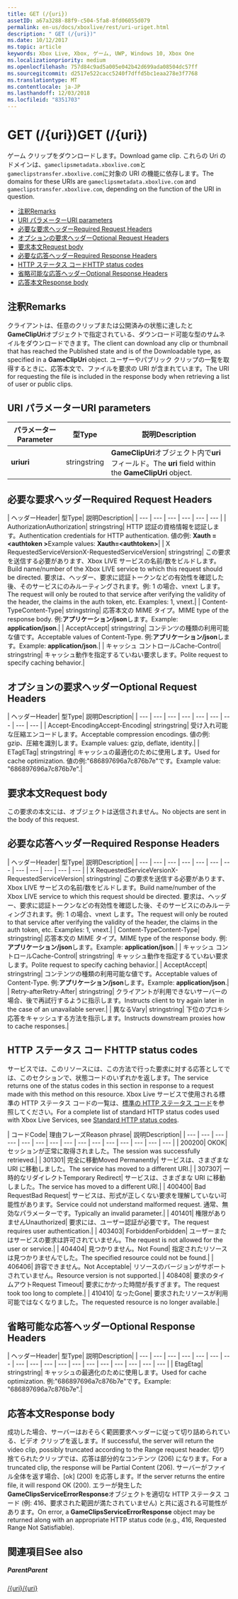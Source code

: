 ```yaml
---
title: GET (/{uri})
assetID: a67a3288-88f9-c504-5fa8-8fd06055d079
permalink: en-us/docs/xboxlive/rest/uri-uriget.html
description: " GET (/{uri})"
ms.date: 10/12/2017
ms.topic: article
keywords: Xbox Live, Xbox, ゲーム, UWP, Windows 10, Xbox One
ms.localizationpriority: medium
ms.openlocfilehash: 757d84c9ad5a005e042b42d699ada08504dc57ff
ms.sourcegitcommit: d2517e522cacc5240f7dffd5bc1eaa278e3f7768
ms.translationtype: MT
ms.contentlocale: ja-JP
ms.lasthandoff: 12/03/2018
ms.locfileid: "8351703"
---
```

# <a name="get-uri"></a><span data-ttu-id="77b13-104">GET (/{uri})</span><span class="sxs-lookup"><span data-stu-id="77b13-104">GET (/{uri})</span></span>
<span data-ttu-id="77b13-105">ゲーム クリップをダウンロードします。</span><span class="sxs-lookup"><span data-stu-id="77b13-105">Download game clip.</span></span> <span data-ttu-id="77b13-106">これらの Uri のドメインは、`gameclipsmetadata.xboxlive.com`と`gameclipstransfer.xboxlive.com`に対象の URI の機能に依存します。</span><span class="sxs-lookup"><span data-stu-id="77b13-106">The domains for these URIs are `gameclipsmetadata.xboxlive.com` and `gameclipstransfer.xboxlive.com`, depending on the function of the URI in question.</span></span>
 
  * [<span data-ttu-id="77b13-107">注釈</span><span class="sxs-lookup"><span data-stu-id="77b13-107">Remarks</span></span>](#ID4EX)
  * [<span data-ttu-id="77b13-108">URI パラメーター</span><span class="sxs-lookup"><span data-stu-id="77b13-108">URI parameters</span></span>](#ID4EDB)
  * [<span data-ttu-id="77b13-109">必要な要求ヘッダー</span><span class="sxs-lookup"><span data-stu-id="77b13-109">Required Request Headers</span></span>](#ID4EEC)
  * [<span data-ttu-id="77b13-110">オプションの要求ヘッダー</span><span class="sxs-lookup"><span data-stu-id="77b13-110">Optional Request Headers</span></span>](#ID4EQE)
  * [<span data-ttu-id="77b13-111">要求本文</span><span class="sxs-lookup"><span data-stu-id="77b13-111">Request body</span></span>](#ID4EZF)
  * [<span data-ttu-id="77b13-112">必要な応答ヘッダー</span><span class="sxs-lookup"><span data-stu-id="77b13-112">Required Response Headers</span></span>](#ID4EEG)
  * [<span data-ttu-id="77b13-113">HTTP ステータス コード</span><span class="sxs-lookup"><span data-stu-id="77b13-113">HTTP status codes</span></span>](#ID4EYAAC)
  * [<span data-ttu-id="77b13-114">省略可能な応答ヘッダー</span><span class="sxs-lookup"><span data-stu-id="77b13-114">Optional Response Headers</span></span>](#ID4EOFAC)
  * [<span data-ttu-id="77b13-115">応答本文</span><span class="sxs-lookup"><span data-stu-id="77b13-115">Response body</span></span>](#ID4EOGAC)
 
<a id="ID4EX"></a>

 
## <a name="remarks"></a><span data-ttu-id="77b13-116">注釈</span><span class="sxs-lookup"><span data-stu-id="77b13-116">Remarks</span></span>
 
<span data-ttu-id="77b13-117">クライアントは、任意のクリップまたは公開済みの状態に達したと**GameClipUri**オブジェクトで指定されている、ダウンロード可能な型のサムネイルをダウンロードできます。</span><span class="sxs-lookup"><span data-stu-id="77b13-117">The client can download any clip or thumbnail that has reached the Published state and is of the Downloadable type, as specified in a **GameClipUri** object.</span></span> <span data-ttu-id="77b13-118">ユーザーやパブリック クリップの一覧を取得するときに、応答本文で、ファイルを要求の URI が含まれています。</span><span class="sxs-lookup"><span data-stu-id="77b13-118">The URI for requesting the file is included in the response body when retrieving a list of user or public clips.</span></span>
  
<a id="ID4EDB"></a>

 
## <a name="uri-parameters"></a><span data-ttu-id="77b13-119">URI パラメーター</span><span class="sxs-lookup"><span data-stu-id="77b13-119">URI parameters</span></span>
 
| <span data-ttu-id="77b13-120">パラメーター</span><span class="sxs-lookup"><span data-stu-id="77b13-120">Parameter</span></span>| <span data-ttu-id="77b13-121">型</span><span class="sxs-lookup"><span data-stu-id="77b13-121">Type</span></span>| <span data-ttu-id="77b13-122">説明</span><span class="sxs-lookup"><span data-stu-id="77b13-122">Description</span></span>| 
| --- | --- | --- | 
| <b><span data-ttu-id="77b13-123">uri</span><span class="sxs-lookup"><span data-stu-id="77b13-123">uri</span></span></b>| <span data-ttu-id="77b13-124">string</span><span class="sxs-lookup"><span data-stu-id="77b13-124">string</span></span>| <span data-ttu-id="77b13-125"><b>GameClipUri</b>オブジェクト内で<b>uri</b>フィールド。</span><span class="sxs-lookup"><span data-stu-id="77b13-125">The <b>uri</b> field within the <b>GameClipUri</b> object.</span></span>| 
  
<a id="ID4EEC"></a>

 
## <a name="required-request-headers"></a><span data-ttu-id="77b13-126">必要な要求ヘッダー</span><span class="sxs-lookup"><span data-stu-id="77b13-126">Required Request Headers</span></span>
 
| <span data-ttu-id="77b13-127">ヘッダー</span><span class="sxs-lookup"><span data-stu-id="77b13-127">Header</span></span>| <span data-ttu-id="77b13-128">型</span><span class="sxs-lookup"><span data-stu-id="77b13-128">Type</span></span>| <span data-ttu-id="77b13-129">説明</span><span class="sxs-lookup"><span data-stu-id="77b13-129">Description</span></span>| 
| --- | --- | --- | --- | --- | --- | 
| <span data-ttu-id="77b13-130">Authorization</span><span class="sxs-lookup"><span data-stu-id="77b13-130">Authorization</span></span>| <span data-ttu-id="77b13-131">string</span><span class="sxs-lookup"><span data-stu-id="77b13-131">string</span></span>| <span data-ttu-id="77b13-132">HTTP 認証の資格情報を認証します。</span><span class="sxs-lookup"><span data-stu-id="77b13-132">Authentication credentials for HTTP authentication.</span></span> <span data-ttu-id="77b13-133">値の例: <b>Xauth =&lt;authtoken ></b></span><span class="sxs-lookup"><span data-stu-id="77b13-133">Example values: <b>Xauth=&lt;authtoken></b></span></span>| 
| <span data-ttu-id="77b13-134">X RequestedServiceVersion</span><span class="sxs-lookup"><span data-stu-id="77b13-134">X-RequestedServiceVersion</span></span>| <span data-ttu-id="77b13-135">string</span><span class="sxs-lookup"><span data-stu-id="77b13-135">string</span></span>| <span data-ttu-id="77b13-136">この要求を送信する必要があります、Xbox LIVE サービスの名前/数をビルドします。</span><span class="sxs-lookup"><span data-stu-id="77b13-136">Build name/number of the Xbox LIVE service to which this request should be directed.</span></span> <span data-ttu-id="77b13-137">要求は、ヘッダー、要求に認証トークンなどの有効性を確認した後、そのサービスにのみルーティングされます。例: 1 の場合、vnext します。</span><span class="sxs-lookup"><span data-stu-id="77b13-137">The request will only be routed to that service after verifying the validity of the header, the claims in the auth token, etc. Examples: 1, vnext.</span></span>| 
| <span data-ttu-id="77b13-138">Content-Type</span><span class="sxs-lookup"><span data-stu-id="77b13-138">Content-Type</span></span>| <span data-ttu-id="77b13-139">string</span><span class="sxs-lookup"><span data-stu-id="77b13-139">string</span></span>| <span data-ttu-id="77b13-140">応答本文の MIME タイプ。</span><span class="sxs-lookup"><span data-stu-id="77b13-140">MIME type of the response body.</span></span> <span data-ttu-id="77b13-141">例:<b>アプリケーション/json</b>します。</span><span class="sxs-lookup"><span data-stu-id="77b13-141">Example: <b>application/json</b>.</span></span>| 
| <span data-ttu-id="77b13-142">Accept</span><span class="sxs-lookup"><span data-stu-id="77b13-142">Accept</span></span>| <span data-ttu-id="77b13-143">string</span><span class="sxs-lookup"><span data-stu-id="77b13-143">string</span></span>| <span data-ttu-id="77b13-144">コンテンツの種類の利用可能な値です。</span><span class="sxs-lookup"><span data-stu-id="77b13-144">Acceptable values of Content-Type.</span></span> <span data-ttu-id="77b13-145">例:<b>アプリケーション/json</b>します。</span><span class="sxs-lookup"><span data-stu-id="77b13-145">Example: <b>application/json</b>.</span></span>| 
| <span data-ttu-id="77b13-146">キャッシュ コントロール</span><span class="sxs-lookup"><span data-stu-id="77b13-146">Cache-Control</span></span>| <span data-ttu-id="77b13-147">string</span><span class="sxs-lookup"><span data-stu-id="77b13-147">string</span></span>| <span data-ttu-id="77b13-148">キャッシュ動作を指定するていねい要求します。</span><span class="sxs-lookup"><span data-stu-id="77b13-148">Polite request to specify caching behavior.</span></span>| 
  
<a id="ID4EQE"></a>

 
## <a name="optional-request-headers"></a><span data-ttu-id="77b13-149">オプションの要求ヘッダー</span><span class="sxs-lookup"><span data-stu-id="77b13-149">Optional Request Headers</span></span>
 
| <span data-ttu-id="77b13-150">ヘッダー</span><span class="sxs-lookup"><span data-stu-id="77b13-150">Header</span></span>| <span data-ttu-id="77b13-151">型</span><span class="sxs-lookup"><span data-stu-id="77b13-151">Type</span></span>| <span data-ttu-id="77b13-152">説明</span><span class="sxs-lookup"><span data-stu-id="77b13-152">Description</span></span>| 
| --- | --- | --- | --- | --- | --- | --- | --- | --- | 
| <span data-ttu-id="77b13-153">Accept-Encoding</span><span class="sxs-lookup"><span data-stu-id="77b13-153">Accept-Encoding</span></span>| <span data-ttu-id="77b13-154">string</span><span class="sxs-lookup"><span data-stu-id="77b13-154">string</span></span>| <span data-ttu-id="77b13-155">受け入れ可能な圧縮エンコードします。</span><span class="sxs-lookup"><span data-stu-id="77b13-155">Acceptable compression encodings.</span></span> <span data-ttu-id="77b13-156">値の例: gzip、圧縮を識別します。</span><span class="sxs-lookup"><span data-stu-id="77b13-156">Example values: gzip, deflate, identity.</span></span>| 
| <span data-ttu-id="77b13-157">ETag</span><span class="sxs-lookup"><span data-stu-id="77b13-157">ETag</span></span>| <span data-ttu-id="77b13-158">string</span><span class="sxs-lookup"><span data-stu-id="77b13-158">string</span></span>| <span data-ttu-id="77b13-159">キャッシュの最適化のために使用します。</span><span class="sxs-lookup"><span data-stu-id="77b13-159">Used for cache optimization.</span></span> <span data-ttu-id="77b13-160">値の例:"686897696a7c876b7e"です。</span><span class="sxs-lookup"><span data-stu-id="77b13-160">Example value: "686897696a7c876b7e".</span></span>| 
  
<a id="ID4EZF"></a>

 
## <a name="request-body"></a><span data-ttu-id="77b13-161">要求本文</span><span class="sxs-lookup"><span data-stu-id="77b13-161">Request body</span></span>
 
<span data-ttu-id="77b13-162">この要求の本文には、オブジェクトは送信されません。</span><span class="sxs-lookup"><span data-stu-id="77b13-162">No objects are sent in the body of this request.</span></span>
  
<a id="ID4EEG"></a>

 
## <a name="required-response-headers"></a><span data-ttu-id="77b13-163">必要な応答ヘッダー</span><span class="sxs-lookup"><span data-stu-id="77b13-163">Required Response Headers</span></span>
 
| <span data-ttu-id="77b13-164">ヘッダー</span><span class="sxs-lookup"><span data-stu-id="77b13-164">Header</span></span>| <span data-ttu-id="77b13-165">型</span><span class="sxs-lookup"><span data-stu-id="77b13-165">Type</span></span>| <span data-ttu-id="77b13-166">説明</span><span class="sxs-lookup"><span data-stu-id="77b13-166">Description</span></span>| 
| --- | --- | --- | --- | --- | --- | --- | --- | --- | --- | --- | --- | 
| <span data-ttu-id="77b13-167">X RequestedServiceVersion</span><span class="sxs-lookup"><span data-stu-id="77b13-167">X-RequestedServiceVersion</span></span>| <span data-ttu-id="77b13-168">string</span><span class="sxs-lookup"><span data-stu-id="77b13-168">string</span></span>| <span data-ttu-id="77b13-169">この要求を送信する必要があります、Xbox LIVE サービスの名前/数をビルドします。</span><span class="sxs-lookup"><span data-stu-id="77b13-169">Build name/number of the Xbox LIVE service to which this request should be directed.</span></span> <span data-ttu-id="77b13-170">要求は、ヘッダー、要求に認証トークンなどの有効性を確認した後、そのサービスにのみルーティングされます。例: 1 の場合、vnext します。</span><span class="sxs-lookup"><span data-stu-id="77b13-170">The request will only be routed to that service after verifying the validity of the header, the claims in the auth token, etc. Examples: 1, vnext.</span></span>| 
| <span data-ttu-id="77b13-171">Content-Type</span><span class="sxs-lookup"><span data-stu-id="77b13-171">Content-Type</span></span>| <span data-ttu-id="77b13-172">string</span><span class="sxs-lookup"><span data-stu-id="77b13-172">string</span></span>| <span data-ttu-id="77b13-173">応答本文の MIME タイプ。</span><span class="sxs-lookup"><span data-stu-id="77b13-173">MIME type of the response body.</span></span> <span data-ttu-id="77b13-174">例:<b>アプリケーション/json</b>します。</span><span class="sxs-lookup"><span data-stu-id="77b13-174">Example: <b>application/json</b>.</span></span>| 
| <span data-ttu-id="77b13-175">キャッシュ コントロール</span><span class="sxs-lookup"><span data-stu-id="77b13-175">Cache-Control</span></span>| <span data-ttu-id="77b13-176">string</span><span class="sxs-lookup"><span data-stu-id="77b13-176">string</span></span>| <span data-ttu-id="77b13-177">キャッシュ動作を指定するていねい要求します。</span><span class="sxs-lookup"><span data-stu-id="77b13-177">Polite request to specify caching behavior.</span></span>| 
| <span data-ttu-id="77b13-178">Accept</span><span class="sxs-lookup"><span data-stu-id="77b13-178">Accept</span></span>| <span data-ttu-id="77b13-179">string</span><span class="sxs-lookup"><span data-stu-id="77b13-179">string</span></span>| <span data-ttu-id="77b13-180">コンテンツの種類の利用可能な値です。</span><span class="sxs-lookup"><span data-stu-id="77b13-180">Acceptable values of Content-Type.</span></span> <span data-ttu-id="77b13-181">例:<b>アプリケーション/json</b>します。</span><span class="sxs-lookup"><span data-stu-id="77b13-181">Example: <b>application/json</b>.</span></span>| 
| <span data-ttu-id="77b13-182">Retry-after</span><span class="sxs-lookup"><span data-stu-id="77b13-182">Retry-After</span></span>| <span data-ttu-id="77b13-183">string</span><span class="sxs-lookup"><span data-stu-id="77b13-183">string</span></span>| <span data-ttu-id="77b13-184">クライアントが利用できないサーバーの場合、後で再試行するように指示します。</span><span class="sxs-lookup"><span data-stu-id="77b13-184">Instructs client to try again later in the case of an unavailable server.</span></span>| 
| <span data-ttu-id="77b13-185">異なる</span><span class="sxs-lookup"><span data-stu-id="77b13-185">Vary</span></span>| <span data-ttu-id="77b13-186">string</span><span class="sxs-lookup"><span data-stu-id="77b13-186">string</span></span>| <span data-ttu-id="77b13-187">下位のプロキシ応答をキャッシュする方法を指示します。</span><span class="sxs-lookup"><span data-stu-id="77b13-187">Instructs downstream proxies how to cache responses.</span></span>| 
  
<a id="ID4EYAAC"></a>

 
## <a name="http-status-codes"></a><span data-ttu-id="77b13-188">HTTP ステータス コード</span><span class="sxs-lookup"><span data-stu-id="77b13-188">HTTP status codes</span></span>
 
<span data-ttu-id="77b13-189">サービスでは、このリソースには、この方法で行った要求に対する応答としてでは、このセクションで、状態コードのいずれかを返します。</span><span class="sxs-lookup"><span data-stu-id="77b13-189">The service returns one of the status codes in this section in response to a request made with this method on this resource.</span></span> <span data-ttu-id="77b13-190">Xbox Live サービスで使用される標準の HTTP ステータス コードの一覧は、[標準の HTTP ステータス コード](../../additional/httpstatuscodes.md)を参照してください。</span><span class="sxs-lookup"><span data-stu-id="77b13-190">For a complete list of standard HTTP status codes used with Xbox Live Services, see [Standard HTTP status codes](../../additional/httpstatuscodes.md).</span></span>
 
| <span data-ttu-id="77b13-191">コード</span><span class="sxs-lookup"><span data-stu-id="77b13-191">Code</span></span>| <span data-ttu-id="77b13-192">理由フレーズ</span><span class="sxs-lookup"><span data-stu-id="77b13-192">Reason phrase</span></span>| <span data-ttu-id="77b13-193">説明</span><span class="sxs-lookup"><span data-stu-id="77b13-193">Description</span></span>| 
| --- | --- | --- | --- | --- | --- | --- | --- | --- | --- | --- | --- | --- | --- | --- | 
| <span data-ttu-id="77b13-194">200</span><span class="sxs-lookup"><span data-stu-id="77b13-194">200</span></span>| <span data-ttu-id="77b13-195">OK</span><span class="sxs-lookup"><span data-stu-id="77b13-195">OK</span></span>| <span data-ttu-id="77b13-196">セッションが正常に取得されました。</span><span class="sxs-lookup"><span data-stu-id="77b13-196">The session was successfully retrieved.</span></span>| 
| <span data-ttu-id="77b13-197">301</span><span class="sxs-lookup"><span data-stu-id="77b13-197">301</span></span>| <span data-ttu-id="77b13-198">完全に移動</span><span class="sxs-lookup"><span data-stu-id="77b13-198">Moved Permanently</span></span>| <span data-ttu-id="77b13-199">サービスは、さまざまな URI に移動しました。</span><span class="sxs-lookup"><span data-stu-id="77b13-199">The service has moved to a different URI.</span></span>| 
| <span data-ttu-id="77b13-200">307</span><span class="sxs-lookup"><span data-stu-id="77b13-200">307</span></span>| <span data-ttu-id="77b13-201">一時的なリダイレクト</span><span class="sxs-lookup"><span data-stu-id="77b13-201">Temporary Redirect</span></span>| <span data-ttu-id="77b13-202">サービスは、さまざまな URI に移動しました。</span><span class="sxs-lookup"><span data-stu-id="77b13-202">The service has moved to a different URI.</span></span>| 
| <span data-ttu-id="77b13-203">400</span><span class="sxs-lookup"><span data-stu-id="77b13-203">400</span></span>| <span data-ttu-id="77b13-204">Bad Request</span><span class="sxs-lookup"><span data-stu-id="77b13-204">Bad Request</span></span>| <span data-ttu-id="77b13-205">サービスは、形式が正しくない要求を理解していない可能性があります。</span><span class="sxs-lookup"><span data-stu-id="77b13-205">Service could not understand malformed request.</span></span> <span data-ttu-id="77b13-206">通常、無効なパラメーターです。</span><span class="sxs-lookup"><span data-stu-id="77b13-206">Typically an invalid parameter.</span></span>| 
| <span data-ttu-id="77b13-207">401</span><span class="sxs-lookup"><span data-stu-id="77b13-207">401</span></span>| <span data-ttu-id="77b13-208">権限がありません</span><span class="sxs-lookup"><span data-stu-id="77b13-208">Unauthorized</span></span>| <span data-ttu-id="77b13-209">要求には、ユーザー認証が必要です。</span><span class="sxs-lookup"><span data-stu-id="77b13-209">The request requires user authentication.</span></span>| 
| <span data-ttu-id="77b13-210">403</span><span class="sxs-lookup"><span data-stu-id="77b13-210">403</span></span>| <span data-ttu-id="77b13-211">Forbidden</span><span class="sxs-lookup"><span data-stu-id="77b13-211">Forbidden</span></span>| <span data-ttu-id="77b13-212">ユーザーまたはサービスの要求は許可されていません。</span><span class="sxs-lookup"><span data-stu-id="77b13-212">The request is not allowed for the user or service.</span></span>| 
| <span data-ttu-id="77b13-213">404</span><span class="sxs-lookup"><span data-stu-id="77b13-213">404</span></span>| <span data-ttu-id="77b13-214">見つかりません。</span><span class="sxs-lookup"><span data-stu-id="77b13-214">Not Found</span></span>| <span data-ttu-id="77b13-215">指定されたリソースは見つかりませんでした。</span><span class="sxs-lookup"><span data-stu-id="77b13-215">The specified resource could not be found.</span></span>| 
| <span data-ttu-id="77b13-216">406</span><span class="sxs-lookup"><span data-stu-id="77b13-216">406</span></span>| <span data-ttu-id="77b13-217">許容できません。</span><span class="sxs-lookup"><span data-stu-id="77b13-217">Not Acceptable</span></span>| <span data-ttu-id="77b13-218">リソースのバージョンがサポートされていません。</span><span class="sxs-lookup"><span data-stu-id="77b13-218">Resource version is not supported.</span></span>| 
| <span data-ttu-id="77b13-219">408</span><span class="sxs-lookup"><span data-stu-id="77b13-219">408</span></span>| <span data-ttu-id="77b13-220">要求のタイムアウト</span><span class="sxs-lookup"><span data-stu-id="77b13-220">Request Timeout</span></span>| <span data-ttu-id="77b13-221">要求にかかった時間が長すぎます。</span><span class="sxs-lookup"><span data-stu-id="77b13-221">The request took too long to complete.</span></span>| 
| <span data-ttu-id="77b13-222">410</span><span class="sxs-lookup"><span data-stu-id="77b13-222">410</span></span>| <span data-ttu-id="77b13-223">なった</span><span class="sxs-lookup"><span data-stu-id="77b13-223">Gone</span></span>| <span data-ttu-id="77b13-224">要求されたリソースが利用可能ではなくなりました。</span><span class="sxs-lookup"><span data-stu-id="77b13-224">The requested resource is no longer available.</span></span>| 
  
<a id="ID4EOFAC"></a>

 
## <a name="optional-response-headers"></a><span data-ttu-id="77b13-225">省略可能な応答ヘッダー</span><span class="sxs-lookup"><span data-stu-id="77b13-225">Optional Response Headers</span></span>
 
| <span data-ttu-id="77b13-226">ヘッダー</span><span class="sxs-lookup"><span data-stu-id="77b13-226">Header</span></span>| <span data-ttu-id="77b13-227">型</span><span class="sxs-lookup"><span data-stu-id="77b13-227">Type</span></span>| <span data-ttu-id="77b13-228">説明</span><span class="sxs-lookup"><span data-stu-id="77b13-228">Description</span></span>| 
| --- | --- | --- | --- | --- | --- | --- | --- | --- | --- | --- | --- | --- | --- | --- | --- | --- | --- | 
| <span data-ttu-id="77b13-229">Etag</span><span class="sxs-lookup"><span data-stu-id="77b13-229">Etag</span></span>| <span data-ttu-id="77b13-230">string</span><span class="sxs-lookup"><span data-stu-id="77b13-230">string</span></span>| <span data-ttu-id="77b13-231">キャッシュの最適化のために使用します。</span><span class="sxs-lookup"><span data-stu-id="77b13-231">Used for cache optimization.</span></span> <span data-ttu-id="77b13-232">例:"686897696a7c876b7e"です。</span><span class="sxs-lookup"><span data-stu-id="77b13-232">Example: "686897696a7c876b7e".</span></span>| 
  
<a id="ID4EOGAC"></a>

 
## <a name="response-body"></a><span data-ttu-id="77b13-233">応答本文</span><span class="sxs-lookup"><span data-stu-id="77b13-233">Response body</span></span>
 
<a id="ID4EUGAC"></a>

  
 
<span data-ttu-id="77b13-234">成功した場合、サーバーはおそらく範囲要求ヘッダーに従って切り詰められている、ビデオ クリップを返します。</span><span class="sxs-lookup"><span data-stu-id="77b13-234">If successful, the server will return the video clip, possibly truncated according to the Range request header.</span></span> <span data-ttu-id="77b13-235">切り捨てられたクリップでは、応答は部分的なコンテンツ (206) になります。</span><span class="sxs-lookup"><span data-stu-id="77b13-235">For a truncated clip, the response will be Partial Content (206).</span></span> <span data-ttu-id="77b13-236">サーバーがファイル全体を返す場合、[ok] (200) を応答します。</span><span class="sxs-lookup"><span data-stu-id="77b13-236">If the server returns the entire file, it will respond OK (200).</span></span> <span data-ttu-id="77b13-237">エラーが発生した**GameClipsServiceErrorResponse**オブジェクトを適切な HTTP ステータス コード (例: 416、要求された範囲が満たされていません) と共に返される可能性があります。</span><span class="sxs-lookup"><span data-stu-id="77b13-237">On error, a **GameClipsServiceErrorResponse** object may be returned along with an appropriate HTTP status code (e.g., 416, Requested Range Not Satisfiable).</span></span>
   
<a id="ID4E4GAC"></a>

 
## <a name="see-also"></a><span data-ttu-id="77b13-238">関連項目</span><span class="sxs-lookup"><span data-stu-id="77b13-238">See also</span></span>
 
<a id="ID4E6GAC"></a>

 
##### <a name="parent"></a><span data-ttu-id="77b13-239">Parent</span><span class="sxs-lookup"><span data-stu-id="77b13-239">Parent</span></span> 

[<span data-ttu-id="77b13-240">/{uri}</span><span class="sxs-lookup"><span data-stu-id="77b13-240">/{uri}</span></span>](uri-uri.md)

   